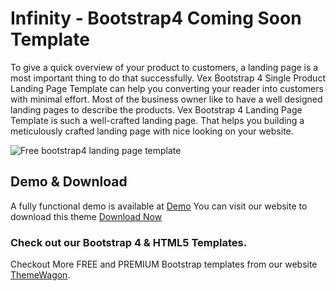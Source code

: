 # Infinity - Bootstrap4 Coming Soon Template

To give a quick overview of your product to customers, a landing page is a most important thing to do that successfully. Vex Bootstrap 4 Single Product Landing Page Template can help you converting your reader into customers with minimal effort. Most of the business owner like to have a well designed landing pages to describe the products. Vex Bootstrap 4 Landing Page Template is such a well-crafted landing page. That helps you building a meticulously crafted landing page with nice looking on your website.


<img src="https://cloud.githubusercontent.com/assets/10640964/24953289/8ebbf282-1f9c-11e7-95ec-8124324af1b5.jpg" alt="Free bootstrap4 landing page template">

## Demo & Download 

A fully functional demo is available at <a href="http://demo.themewagon.com/preview/free-bootstrap-4-landing-page-template">Demo</a>
You can visit our website to download this theme <a href="https://themewagon.com/themes/free-bootstrap-4-landing-page-template/">Download Now</a>

### Check out our Bootstrap 4 & HTML5 Templates.
Checkout More FREE and PREMIUM Bootstrap templates from our website <a href="https://themewagon.com/">ThemeWagon</a>.

